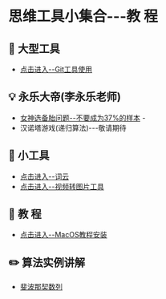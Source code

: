 思维工具小集合---教 程  
======

## :floppy_disk: 大型工具
- [点击进入--Git工具使用](https://github.com/CyC2018/CS-Notes/blob/master/notes/Git.md)    


## :bulb: 永乐大帝(李永乐老师)  
- [女神选备胎问题--不要成为37%的样本](https://github.com/KissMyLady/Daily_Tools_Create/blob/master/Goddess/Goddess_test.md)    -
- 汉诺塔游戏(递归算法)---敬请期待   


## :wrench:  小工具
- [点击进入--词云](https://github.com/KissMyLady/Word_Cloud)  
- [点击进入--视频转图片工具](https://github.com/KissMyLady/Exchaneg-video-to-photo)


## :watermelon: 教  程  
- [点击进入--MacOS教程安装](https://github.com/KissMyLady/Tools/blob/master/Word_Cloud/virtual_mac.md)  


## :pencil2: 算法实例讲解  
 - [斐波那契数列](https://github.com/KissMyLady/Tools/blob/master/algorithem/feibo.md)    




